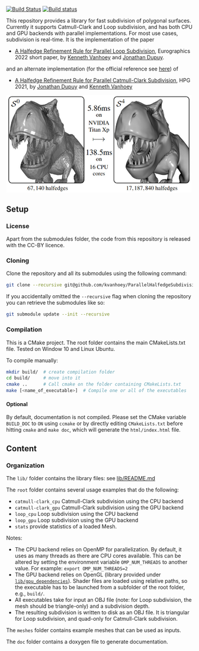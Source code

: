 [![Build Status](https://app.travis-ci.com/kvanhoey/ParallelHalfedgeSubdivision.svg?token=Hduw3SXVyXsHpjsbgt9p&branch=main)](https://app.travis-ci.com/kvanhoey/ParallelHalfedgeSubdivision)
[![Build status](https://ci.appveyor.com/api/projects/status/irhuj5vnb9s8k0db?svg=true)](https://ci.appveyor.com/project/kvanhoey/parallelhalfedgesubdivision)


This repository provides a library for fast subdivision of polygonal surfaces.
Currently it supports Catmull-Clark and Loop subdivision, and has both CPU and GPU backends with parallel implementations.
For most use cases, subdivision is real-time.
It is the implementation of the paper
* [A Halfedge Refinement Rule for Parallel Loop Subdivision](http://kenneth.vanhoey.free.fr/index.php?page=research&lang=en#VD22), Eurographics 2022 short paper, by [Kenneth Vanhoey](http://kvanhoey.eu/) and [Jonathan Dupuy](http://onrendering.com).

and an alternate implementation (for the official reference see [here](https://github.com/jdupuy/HalfedgeCatmullClark)) of
* [A Halfedge Refinement Rule for Parallel Catmull-Clark Subdivision](http://kenneth.vanhoey.free.fr/index.php?page=research&lang=en#DV21), HPG 2021, by [Jonathan Dupuy](http://onrendering.com) and [Kenneth Vanhoey](http://kvanhoey.eu/)


<img src="img/loop_subdiv.jpg" alt="Example of Loop subdivision" width="500"/>

## Setup
### License
Apart from the submodules folder, the code from this repository is released with the CC-BY licence.

### Cloning

Clone the repository and all its submodules using the following command:
```sh
git clone --recursive git@github.com/kvanhoey/ParallelHalfedgeSubdivision.git
```

If you accidentally omitted the `--recursive` flag when cloning the repository you can retrieve the submodules like so:
```sh
git submodule update --init --recursive
```

### Compilation
This is a CMake project. The root folder contains the main CMakeLists.txt file. Tested on Window 10 and Linux Ubuntu.

To compile manually:
```sh
mkdir build/  # create compilation folder
cd build/     # move into it
cmake ..      # Call cmake on the folder containing CMakeLists.txt
make [<name_of_executable>]  # Compile one or all of the executables
```
#### Optional
By default, documentation is not compiled. Please set the CMake variable `BUILD_DOC` to `ON` using `ccmake` or by directly editing `CMakeLists.txt` before hitting `cmake` and `make doc`, which will generate the `html/index.html` file.




## Content

### Organization
The `lib/` folder contains the library files: see [lib/README.md](lib/README.md)

The `root` folder contains several usage examples that do the following:
* `catmull-clark_cpu` Catmull-Clark subdivision using the CPU backend
* `catmull-clark_gpu` Catmull-Clark subdivision using the GPU backend
* `loop_cpu` Loop subdivision using the CPU backend
* `loop_gpu` Loop subdivision using the GPU backend
* `stats` provide statistics of a loaded Mesh.

Notes:
* The CPU backend relies on OpenMP for parallelization. By default, it uses as many threads as there are CPU cores available. This can be altered by setting the environment variable `OMP_NUM_THREADS` to another value. For example: `export OMP_NUM_THREADS=2`
* The GPU backend relies on OpenGL (library provided under [`lib/gpu_dependencies`](lib/gpu_dependencies)). Shader files are loaded using relative paths, so the executable has to be launched from a subfolder of the root folder, e.g., `build/`.
* All executables take for input an OBJ file (note: for Loop subdivision, the mesh should be triangle-only) and a subdivision depth.
* The resulting subdivision is written to disk as an OBJ file. It is triangular for Loop subdivision, and quad-only for Catmull-Clark subdivision.

The `meshes` folder contains example meshes that can be used as inputs.

The `doc` folder contains a doxygen file to generate documentation.

